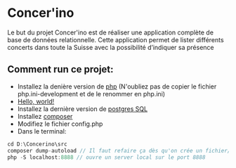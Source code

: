 # Concer'ino
Le but du projet Concer'ino est de réaliser une application complète de base de données relationnelle. Cette application permet de lister différents
concerts dans toute la Suisse avec la possibilité d’indiquer sa présence

## Comment run ce projet:
* Installez la denière version de [php](https://www.sitepoint.com/how-to-install-php-on-windows/) (N'oubliez pas de copier le fichier php.ini-development et de le renommer en php.ini)
* <a href="https://www.sitepoint.com/how-to-install-php-on-windows/" target="_blank">Hello, world!</a>
* Installez la dernière version de [postgres SQL](https://www.enterprisedb.com/downloads/postgres-postgresql-downloads)
* Installez [composer](https://getcomposer.org/)
* Modifiez le fichier config.php
* Dans le terminal: 
```js
cd D:\Concerino\src
composer dump-autoload // Il faut refaire ça dès qu'on crée un fichier/dossier
php -S localhost:8888 // ouvre un server local sur le port 8888
```
